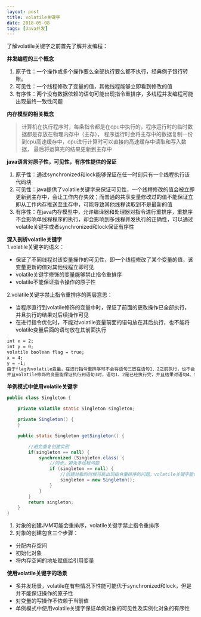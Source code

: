 ```yaml
---
layout: post
title: volatile关键字
date: 2018-05-08
tags: [Java并发]
---
```


<span>了解volatile关键字之前首先了解并发编程：</span>

**并发编程的三个概念**<br/>

1. 原子性：一个操作或多个操作要么全部执行要么都不执行，经典例子银行转账。
2. 可见性：一个线程修改了变量的值，其他线程能够立即看到修改的值
3. 有序性：两个没有数据依赖的语句可能出现指令重排序，多线程并发编程可能出现最终一致性问题

**内存模型的相关概念**
> 计算机在执行程序时，每条指令都是在cpu中执行的，程序运行时的临时数据都是存放在物理内存中（主存），
程序运行时会将主存中的数据复制一份到cpu高速缓存中，cpu进行计算时可以直接向高速缓存中读取和写入数据，
最后将运算完的结果更新到主存中

**java语言对原子性，可见性，有序性提供的保证**
1. 原子性：通过synchronized和lock能够保证在任一时刻只有一个线程执行该代码块
2. 可见性：java提供了volatile关键字来保证可见性，一个线程修改的值会被立即更新到主存中，会让工作内存失效；而普通的共享变量修改过的值不能保证立即从工作内存推送至主存中，可能导致其他线程读取到不是最新的值
3. 有序性：在java内存模型中，允许编译器和处理器对指令进行重排序，重排序不会影响单线程程序的执行，却会影响到多线程并发执行的正确性，可以通过volatile关键字或者synchronized和lock保证有序性

**深入剖析volatile关键字**<br/>
1.volatile关键字的语义：
* 保证了不同线程对该变量操作的可见性，即一个线程修改了某个变量的值，该变量更新的值对其他线程立即可见
* volatile关键字修饰的变量能够禁止指令重排序
* volatile不能保证指令操作的原子性

2.volatile关键字禁止指令重排序的两层意思：
* 当程序直行到volatile修饰的变量中时，保证了前面的更改操作已全部执行，并且执行的结果对后续操作可见
* 在进行指令优化时，不能对volatile变量前面的语句放在其后执行，也不能将volatile变量后面的语句放在其前面执行
```html
int x = 2;
int y = 0;
volatile boolean flag = true;
x = 4;
y = -1;
由于flag为volatile变量，在进行指令重排序时不会将语句三放在语句1、2之前执行，也不会将语句4、5放在其前执行，但是语句1、2及语句4、5之间的执行顺序不能保证
并且volatile修饰的变量能保证执行到语句3时，语句1、2是已经执行完，并且结果对语句4、5可见 
```

**单例模式中使用volatile关键字**
```java
public class Singleton {

    private volatile static Singleton singleton;

    private Singleton() {
    }

    public static Singleton getSingleton() {

        //避免重复创建实例
        if(singleton == null) {
            synchronized (Singleton.class) {
                //同步，避免多线程问题
                if (singleton == null) {
                    //创建对象的时候可能出现指令重排序的问题，volatile关键字能保证指令顺序执行
                    singleton = new Singleton();
                }
            }
        }
        return singleton;
    }
}
```

1. 对象的创建JVM可能会重排序，volatile关键字禁止指令重排序
2. 对象的创建包含三个步骤：

- 分配内存空间
- 初始化对象
- 将内存空间的地址赋值给引用变量

**使用volatile关键字的场景**
* 多并发场景，volatile在有些情况下性能可能优于synchronized和lock，但是并不能保证操作的原子性
* 对变量的写操作不依赖于当前值
* 单例模式中使用volatile关键字保证单例对象的可见性及实例化对象的有序性






